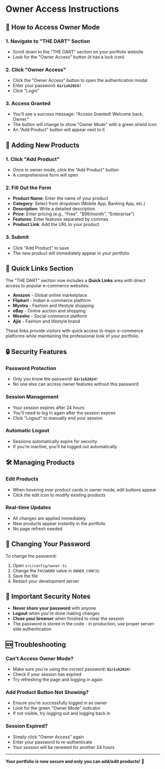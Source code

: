 # Owner Access Instructions

## 🔐 **How to Access Owner Mode**

### 1. **Navigate to "THE DART" Section**
- Scroll down to the "THE DART" section on your portfolio website
- Look for the "Owner Access" button (it has a lock icon)

### 2. **Click "Owner Access"**
- Click the "Owner Access" button to open the authentication modal
- Enter your password: **`Girish2024!`**
- Click "Login"

### 3. **Access Granted**
- You'll see a success message: "Access Granted! Welcome back, Owner."
- The button will change to show "Owner Mode" with a green shield icon
- An "Add Product" button will appear next to it

## 🚀 **Adding New Products**

### 1. **Click "Add Product"**
- Once in owner mode, click the "Add Product" button
- A comprehensive form will open

### 2. **Fill Out the Form**
- **Product Name**: Enter the name of your product
- **Category**: Select from dropdown (Mobile App, Banking App, etc.)
- **Description**: Write a detailed description
- **Price**: Enter pricing (e.g., "Free", "$99/month", "Enterprise")
- **Features**: Enter features separated by commas
- **Product Link**: Add the URL to your product

### 3. **Submit**
- Click "Add Product" to save
- The new product will immediately appear in your portfolio

## 🔗 **Quick Links Section**

The "THE DART" section now includes a **Quick Links** area with direct access to popular e-commerce websites:
- **Amazon** - Global online marketplace
- **Flipkart** - Indian e-commerce platform
- **Myntra** - Fashion and lifestyle shopping
- **eBay** - Online auction and shopping
- **Meesho** - Social commerce platform
- **Ajio** - Fashion and lifestyle brand

These links provide visitors with quick access to major e-commerce platforms while maintaining the professional look of your portfolio.

## 🔒 **Security Features**

### **Password Protection**
- Only you know the password: **`Girish2024!`**
- No one else can access owner features without this password

### **Session Management**
- Your session expires after 24 hours
- You'll need to log in again after the session expires
- Click "Logout" to manually end your session

### **Automatic Logout**
- Sessions automatically expire for security
- If you're inactive, you'll be logged out automatically

## 🛠️ **Managing Products**

### **Edit Products**
- When hovering over product cards in owner mode, edit buttons appear
- Click the edit icon to modify existing products

### **Real-time Updates**
- All changes are applied immediately
- New products appear instantly in the portfolio
- No page refresh needed

## 📝 **Changing Your Password**

To change the password:
1. Open `src/config/owner.ts`
2. Change the `PASSWORD` value in `OWNER_CONFIG`
3. Save the file
4. Restart your development server

## 🚨 **Important Security Notes**

- **Never share your password** with anyone
- **Logout** when you're done making changes
- **Close your browser** when finished to clear the session
- The password is stored in the code - in production, use proper server-side authentication

## 🆘 **Troubleshooting**

### **Can't Access Owner Mode?**
- Make sure you're using the correct password: **`Girish2024!`**
- Check if your session has expired
- Try refreshing the page and logging in again

### **Add Product Button Not Showing?**
- Ensure you're successfully logged in as owner
- Look for the green "Owner Mode" indicator
- If not visible, try logging out and logging back in

### **Session Expired?**
- Simply click "Owner Access" again
- Enter your password to re-authenticate
- Your session will be renewed for another 24 hours

---

**Your portfolio is now secure and only you can add/edit products!** 🎉
